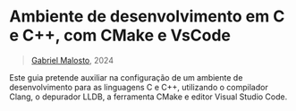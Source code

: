 # Ambiente de desenvolvimento em C e C++, com CMake e VsCode

> [Gabriel Malosto](https://github.com/gabdumal), 2024

Este guia pretende auxiliar na configuração de um ambiente de desenvolvimento para as linguagens C e C++, utilizando o compilador Clang, o depurador LLDB, a ferramenta CMake e editor Visual Studio Code.
